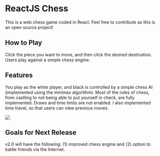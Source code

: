# ReactJS Chess

This is a web chess game coded in React. Feel free to contribute as this is an open source project!

## How to Play

Click the piece you want to move, and then click the desired destination. Users play against a simple chess engine.

## Features

You play as the white player, and black is controlled by a simple chess AI (implemented using the minimax algorithm). Most of the rules of chess, from castling to not being able to put yourself in check, are fully implemented. Draws and time limits are not enabled. I also implemented time travel, so that users can view previous moves.

![](/preview.png)

## Goals for Next Release

v2.0 will have the following: (1) improved chess engine and (2) option to battle friends via the Internet.

